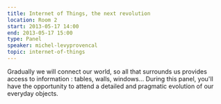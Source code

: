 ```yaml
---
title: Internet of Things, the next revolution
location: Room 2
start: 2013-05-17 14:00
end: 2013-05-17 15:00
type: Panel
speaker: michel-levyprovencal
topic: internet-of-things
---
```


Gradually we will connect our world, so all that surrounds us provides access to information : tables, walls, windows... During this panel, you'll have the opportunity to attend a detailed and pragmatic evolution of our everyday objects.